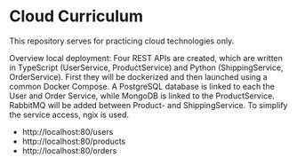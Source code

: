 # Cloud Curriculum

This repository serves for practicing cloud technologies only.

Overview local deployment:
Four REST APIs are created, which are written in TypeScript (UserService, ProductService) and Python (ShippingService, OrderService). First they will be dockerized and then launched using a common Docker Compose. A PostgreSQL database is linked to each the User and Order Service, while MongoDB is linked to the ProductService. RabbitMQ will be added between Product- and ShippingService. To simplify the service access, ngix is used.

-  http://localhost:80/users
-  http://localhost:80/products
-  http://localhost:80/orders
